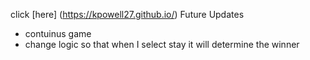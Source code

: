 

click [here] (https://kpowell27.github.io/)
Future Updates
- contuinus game 
- change logic so that when I select stay it will determine the winner
